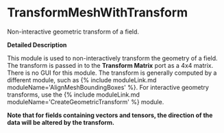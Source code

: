 # TransformMeshWithTransform

Non-interactive geometric transform of a field.

**Detailed Description**

This module is used to non-interactively transform the geometry of a field. The transform is passed in to the **Transform Matrix** port as a 4x4 matrix. There is no GUI for this module. The transform is generally computed by a different module, such as {% include moduleLink.md moduleName='AlignMeshBoundingBoxes' %}. For interactive geometry transforms, use the {% include moduleLink.md moduleName='CreateGeometricTransform' %} module.

**Note that for fields containing vectors and tensors, the direction of the data will be altered by the transform.**
